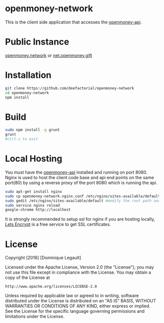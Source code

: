 # openmoney-network

This is the client side application that accesses the [openmoney-api](https://github.com/deefactorial/openmoney-api).

# Public Instance

[openmoney.network](https://openmoney.network) or [net.openmoney.gift](https://net.openmoney.gift)

# Installation

```sh
git clone https://github.com/deefactorial/openmoney-network
cd openmoney-network
npm install
```

# Build

```sh
sudo npm install -g grunt
grunt
#ctrl-c to exit
```

# Local Hosting

You must have the [openmoney-api](https://github.com/deefactorial/openmoney-api) installed and running on port 8080. Nginx is used to host the client code base and api end points on the same port(80) by using a reverse proxy of the port 8080 which is running the api.

```sh
sudo apt-get install nginx
sudo cp openmoney-network.nginx.conf /etc/nginx/sites-available/default
sudo gedit /etc/nginx/sites-available/default #modify the root path and the location / alias path to this repo path
sudo service nginx reload
google-chrome http://localhost
```

It is strongly recommended to setup ssl for nginx if you are hosting locally, [Lets Encrypt](https://letsencrypt.org/) is a free service to get SSL certificates.

# License

Copyright [2016] [Dominique Legault]

Licensed under the Apache License, Version 2.0 (the "License");
you may not use this file except in compliance with the License.
You may obtain a copy of the License at

    http://www.apache.org/licenses/LICENSE-2.0

Unless required by applicable law or agreed to in writing, software
distributed under the License is distributed on an "AS IS" BASIS,
WITHOUT WARRANTIES OR CONDITIONS OF ANY KIND, either express or implied.
See the License for the specific language governing permissions and
limitations under the License.
